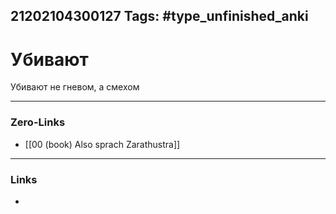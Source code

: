 21202104300127
Tags: #type_unfinished_anki
---
# Убивают

Убивают не гневом, а смехом

---
### Zero-Links
- [[00 (book) Also sprach Zarathustra]]
---
### Links
-